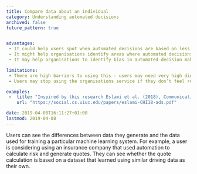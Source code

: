 ```yaml
---
title: Compare data about an individual
category: Understanding automated decisions
archived: false
future_pattern: true


advantages:
 - It could help users spot when automated decisions are based on less accurate predictions
 - It might help organisations identify areas where automated decisions may results based on less accurate predictions
 - It may help organisations to identify bias in automated decision making, or be more conscious of underrepresented groups in their data sets

limitations:
 - There are high barriers to using this - users may need very high digital literacy to understand the relationships between data, training datasets and machine learning.
 - Users may stop using the organisations service if they don’t feel represented in the training data and confident in the automated decisions

examples:
 -  title: "Inspired by this research Eslami et al. (2018), Communicating Algorithmic Process in Online Behavioral Advertising"
    url: "https://social.cs.uiuc.edu/papers/eslami-CHI18-ads.pdf"

date: 2019-04-08T16:11:27+01:00
lastmod: 2019-04-08
---
```

Users can see the differences between data they generate and the data used for training a particular machine learning system. For example, a user is considering using an insurance company that used automation to calculate risk and generate quotes. They  can see whether the quote calculation is based on a dataset that learned using similar driving data as their own.
